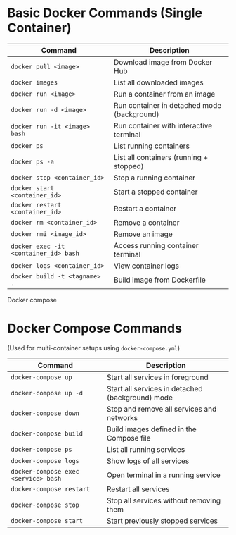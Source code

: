 # Basic Docker Commands (Single Container)

| Command | Description |
|---------|-------------|
| `docker pull <image>` | Download image from Docker Hub |
| `docker images` | List all downloaded images |
| `docker run <image>` | Run a container from an image |
| `docker run -d <image>` | Run container in detached mode (background) |
| `docker run -it <image> bash` | Run container with interactive terminal |
| `docker ps` | List running containers |
| `docker ps -a` | List all containers (running + stopped) |
| `docker stop <container_id>` | Stop a running container |
| `docker start <container_id>` | Start a stopped container |
| `docker restart <container_id>` | Restart a container |
| `docker rm <container_id>` | Remove a container |
| `docker rmi <image_id>` | Remove an image |
| `docker exec -it <container_id> bash` | Access running container terminal |
| `docker logs <container_id>` | View container logs |
| `docker build -t <tagname> .` | Build image from Dockerfile |



Docker compose

# Docker Compose Commands

(Used for multi-container setups using `docker-compose.yml`)

| Command                              | Description                                      |
|--------------------------------------|--------------------------------------------------|
| `docker-compose up`                 | Start all services in foreground                |
| `docker-compose up -d`              | Start all services in detached (background) mode|
| `docker-compose down`              | Stop and remove all services and networks       |
| `docker-compose build`             | Build images defined in the Compose file        |
| `docker-compose ps`                | List all running services                       |
| `docker-compose logs`              | Show logs of all services                       |
| `docker-compose exec <service> bash`| Open terminal in a running service              |
| `docker-compose restart`           | Restart all services                            |
| `docker-compose stop`              | Stop all services without removing them         |
| `docker-compose start`             | Start previously stopped services               |